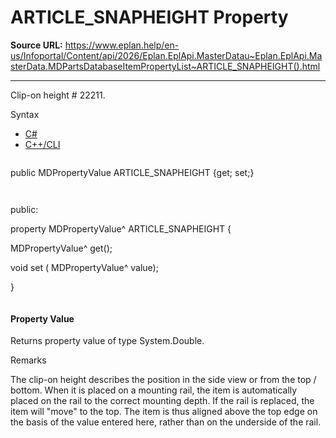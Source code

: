 # ARTICLE_SNAPHEIGHT Property

**Source URL:** https://www.eplan.help/en-us/Infoportal/Content/api/2026/Eplan.EplApi.MasterDatau~Eplan.EplApi.MasterData.MDPartsDatabaseItemPropertyList~ARTICLE_SNAPHEIGHT().html

---

Clip-on height # 22211.

Syntax

- [C#](#i-syntax-CS)
- [C++/CLI](#i-syntax-CPP2005)

```
```
public MDPropertyValue ARTICLE_SNAPHEIGHT {get; set;}
```
```

```
```
public:

property MDPropertyValue^ ARTICLE_SNAPHEIGHT {

   MDPropertyValue^ get();

   void set (    MDPropertyValue^ value);

}
```
```

#### Property Value

Returns property value of type System.Double.

Remarks

The clip-on height describes the position in the side view or from the top / bottom. When it is placed on a mounting rail, the item is automatically placed on the rail to the correct mounting depth. If the rail is replaced, the item will "move" to the top. The item is thus aligned above the top edge on the basis of the value entered here, rather than on the underside of the rail.
